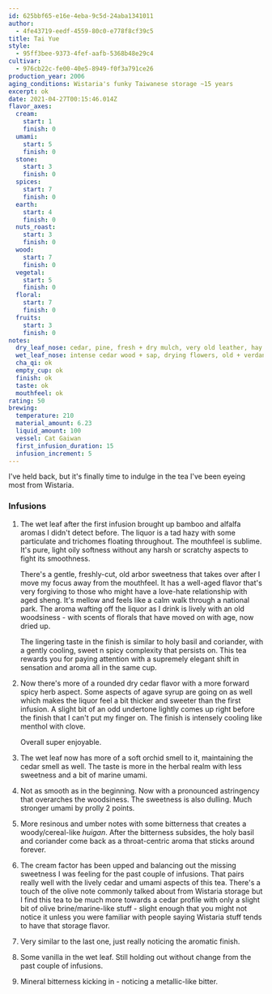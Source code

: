 ```yaml
---
id: 625bbf65-e16e-4eba-9c5d-24aba1341011
author:
  - 4fe43719-eedf-4559-80c0-e778f8cf39c5
title: Tai Yue
style:
  - 95ff3bee-9373-4fef-aafb-5368b48e29c4
cultivar:
  - 976cb22c-fe00-40e5-8949-f0f3a791ce26
production_year: 2006
aging_conditions: Wistaria's funky Taiwanese storage ~15 years
excerpt: ok
date: 2021-04-27T00:15:46.014Z
flavor_axes:
  cream:
    start: 1
    finish: 0
  umami:
    start: 5
    finish: 0
  stone:
    start: 3
    finish: 0
  spices:
    start: 7
    finish: 0
  earth:
    start: 4
    finish: 0
  nuts_roast:
    start: 3
    finish: 0
  wood:
    start: 7
    finish: 0
  vegetal:
    start: 5
    finish: 0
  floral:
    start: 7
    finish: 0
  fruits:
    start: 3
    finish: 0
notes:
  dry_leaf_nose: cedar, pine, fresh + dry mulch, very old leather, hay
  wet_leaf_nose: intense cedar wood + sap, drying flowers, old + verdant forests, bamboo
  cha_qi: ok
  empty_cup: ok
  finish: ok
  taste: ok
  mouthfeel: ok
rating: 50
brewing:
  temperature: 210
  material_amount: 6.23
  liquid_amount: 100
  vessel: Cat Gaiwan
  first_infusion_duration: 15
  infusion_increment: 5
---
```

I've held back, but it's finally time to indulge in the tea I've been eyeing most from Wistaria. 

### Infusions

1. The wet leaf after the first infusion brought up bamboo and alfalfa aromas I didn't detect before. The liquor is a tad hazy with some particulate and trichomes floating throughout. The mouthfeel is sublime. It's pure, light oily softness without any harsh or scratchy aspects to fight its smoothness. 

   There's a gentle, freshly-cut, old arbor sweetness that takes over after I move my focus away from the mouthfeel. It has a well-aged flavor that's very forgiving to those who might have a love-hate relationship with aged sheng. It's mellow and feels like a calm walk through a national park. The aroma wafting off the liquor as I drink is lively with an old woodsiness - with scents of florals that have moved on with age, now dried up. 

   The lingering taste in the finish is similar to holy basil and coriander, with a gently cooling, sweet n spicy complexity that persists on. This tea rewards you for paying attention with a supremely elegant shift in sensation and aroma all in the same cup.
2. Now there's more of a rounded dry cedar flavor with a more forward spicy herb aspect. Some aspects of agave syrup are going on as well which makes the liquor feel a bit thicker and sweeter than the first infusion. A slight bit of an odd undertone lightly comes up right before the finish that I can't put my finger on. The finish is intensely cooling like menthol with clove.

   Overall super enjoyable.
3. The wet leaf now has more of a soft orchid smell to it, maintaining the cedar smell as well. The taste is more in the herbal realm with less sweetness and a bit of marine umami.
4. Not as smooth as in the beginning. Now with a pronounced astringency that overarches the woodsiness. The sweetness is also dulling. Much stronger umami by prolly 2 points.
5. More resinous and umber notes with some bitterness that creates a woody/cereal-like *huigan*. After the bitterness subsides, the holy basil and coriander come back as a throat-centric aroma that sticks around forever.
6. The cream factor has been upped and balancing out the missing sweetness I was feeling for the past couple of infusions. That pairs really well with the lively cedar and umami aspects of this tea. There's a touch of the olive note commonly talked about from Wistaria storage but I find this tea to be much more towards a cedar profile with only a slight bit of olive brine/marine-like stuff - slight enough that you might not notice it unless you were familiar with people saying Wistaria stuff tends to have that storage flavor.
7. Very similar to the last one, just really noticing the aromatic finish.
8. Some vanilla in the wet leaf. Still holding out without change from the past couple of infusions.
9. Mineral bitterness kicking in - noticing a metallic-like bitter.